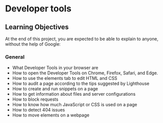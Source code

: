 # Developer tools

## Learning Objectives
At the end of this project, you are expected to be able to explain to anyone, without the help of Google:

### General
 - What Developer Tools in your browser are
 - How to open the Developer Tools on Chrome, Firefox, Safari, and Edge.
 - How to use the elements tab to edit HTML and CSS
 - How to audit a page according to the tips suggested by Lighthouse
 - How to create and run snippets on a page
 - How to get information about files and server configurations
 - How to block requests
 - How to know how much JavaScript or CSS is used on a page
 - How to detect 404 issues
 - How to move elements on a webpage